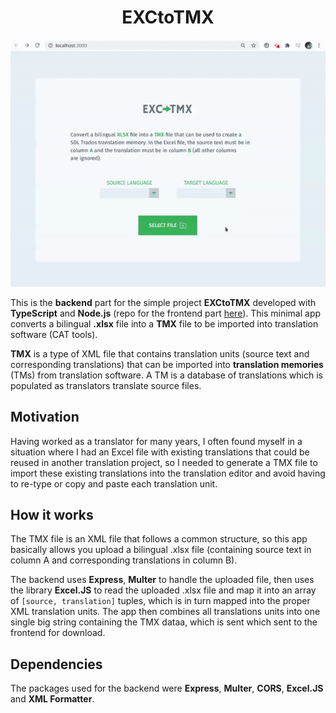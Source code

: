 <h1 align="center">EXCtoTMX</h1>

<p align="center"><img src="./readme/demo.gif" width="550"></p>

This is the **backend** part for the simple project **EXCtoTMX** developed with **TypeScript** and **Node.js** (repo for the frontend part <a href="https://github.com/edmundobiglia/exctotmx-frontend">here</a>). This minimal app converts a bilingual **.xlsx** file into a **TMX** file to be imported into translation software (CAT tools).

**TMX** is a type of XML file that contains translation units (source text and corresponding translations) that can be imported into **translation memories** (TMs) from translation software. A TM is a database of translations which is populated as translators translate source files.

## Motivation

Having worked as a translator for many years, I often found myself in a situation where I had an Excel file with existing translations that could be reused in another translation project, so I needed to generate a TMX file to import these existing translations into the translation editor and avoid having to re-type or copy and paste each translation unit.

## How it works

The TMX file is an XML file that follows a common structure, so this app basically allows you upload a bilingual .xlsx file (containing source text in column A and corresponding translations in column B).

The backend uses **Express**, **Multer** to handle the uploaded file, then uses the library **Excel.JS** to read the uploaded .xlsx file and map it into an array of `[source, translation]` tuples, which is in turn mapped into the proper XML translation units. The app then combines all translations units into one single big string containing the TMX dataa, which is sent which sent to the frontend for download.

## Dependencies

The packages used for the backend were **Express**, **Multer**, **CORS**, **Excel.JS** and **XML Formatter**.
